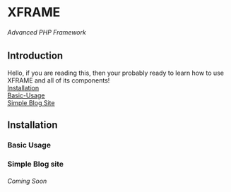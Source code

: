 # XFRAME
###### Advanced PHP Framework
 
## Introduction
Hello, if you are reading this, then your probably ready to learn how to use XFRAME and all of its components! <br>
[Installation](#Installation)<br>
[Basic-Usage](#Basic-Usage)<br>
[Simple Blog Site](#Simple-Blog-Site)

## Installation

### Basic Usage

### Simple Blog site
###### Coming Soon
